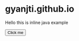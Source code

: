 # gyanjti.github.io
<!DOCTYPE html>
<html lang="en">
<head>
    <meta charset="UTF-8">
    <meta name="viewport" content="width=device-width, initial-scale=1.0">
    <title>inlinejava</title>
</head>
<body>
    <p>Hello this is inline java example</p>
    <form><input type="button" value="Click me" onclick="alert('Your system is not responding.')"></form>
</body>
</html>
